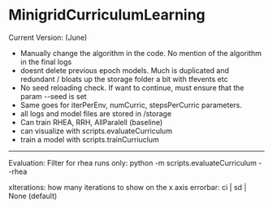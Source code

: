 # MinigridCurriculumLearning
 Current Version: (June)
- Manually change the algorithm in the code. No mention of the algorithm in the final logs
- doesnt delete previous epoch models. Much is duplicated and redundant / bloats up the storage folder a bit with tfevents etc
- No seed reloading check. If want to continue, must ensure that the param --seed is set
- Same goes for iterPerEnv, numCurric, stepsPerCurric parameters. 
- all logs and model files are stored in /storage
- Can train RHEA, RRH, AllParalell (baseline)
- can visualize with scripts.evaluateCurriculum
- train a model with scripts.trainCurriuclum

-------------------

Evaluation:
Filter for rhea runs only:
python -m scripts.evaluateCurriculum --rhea 


xIterations: how many iterations to show on the x axis
errorbar: ci | sd | None (default)